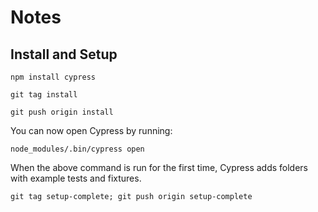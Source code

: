 # Notes

## Install and Setup

`npm install cypress`

`git tag install`

`git push origin install`

You can now open Cypress by running:

`node_modules/.bin/cypress open`

When the above command is run for the first time, Cypress adds folders with example tests and fixtures.

`git tag setup-complete; git push origin setup-complete`
